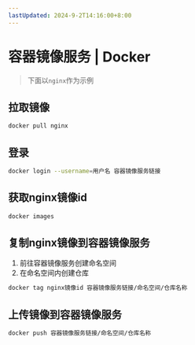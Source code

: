 ```yaml
---
lastUpdated: 2024-9-2T14:16:00+8:00
---
```


# 容器镜像服务 | Docker

> 下面以`nginx`作为示例

## 拉取镜像

```bash
docker pull nginx
```

## 登录

```bash
docker login --username=用户名 容器镜像服务链接
```

## 获取nginx镜像id

```bash
docker images
```

## 复制nginx镜像到容器镜像服务

1. 前往容器镜像服务创建命名空间
2. 在命名空间内创建仓库

```bash
docker tag nginx镜像id 容器镜像服务链接/命名空间/仓库名称
```

## 上传镜像到容器镜像服务

```bash
docker push 容器镜像服务链接/命名空间/仓库名称
```
